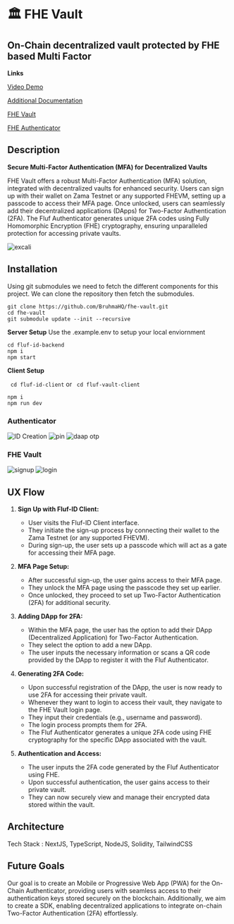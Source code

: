 # 🏛️ FHE Vault

## On-Chain decentralized vault protected by FHE based Multi Factor

**Links**

[Video Demo](https://fluf-id.vercel.app/id)

[Additional Documentation](https://fluf-id.gitbook.io/docs/solutions/2fa-onchain-auth)

[FHE Vault](https://fhe-vault-client.vercel.app/)

[FHE Authenticator](https://fluf-id.vercel.app/id)

## Description

**Secure Multi-Factor Authentication (MFA) for Decentralized Vaults**

FHE Vault offers a robust Multi-Factor Authentication (MFA) solution, integrated with decentralized vaults for enhanced security. Users can sign up with their wallet on Zama Testnet or any supported FHEVM, setting up a passcode to access their MFA page. Once unlocked, users can seamlessly add their decentralized applications (DApps) for Two-Factor Authentication (2FA). The Fluf Authenticator generates unique 2FA codes using Fully Homomorphic Encryption (FHE) cryptography, ensuring unparalleled protection for accessing private vaults.

![excali](/demo/excali.jpeg)

## Installation

Using git submodules we need to fetch the different components for this project. We can clone the repository then fetch the submodules.

```
git clone https://github.com/BruhmaHQ/fhe-vault.git
cd fhe-vault
git submodule update --init --recursive
```

**Server Setup**
Use the .example.env to setup your local enviornment

```
cd fluf-id-backend
npm i
npm start
```

**Client Setup**

` cd fluf-id-client` or ` cd fluf-vault-client`

```
npm i
npm run dev
```

### Authenticator

![ID Creation](/demo/id-create.png)
![pin](/demo/id-otp.png)
![daap otp](/demo/id-verify.png)

### FHE Vault

![signup](/demo/login.png)
![login](/demo/signup.png)

## UX Flow

1.  **Sign Up with Fluf-ID Client:**

    - User visits the Fluf-ID Client interface.
    - They initiate the sign-up process by connecting their wallet to the Zama Testnet (or any supported FHEVM).
    - During sign-up, the user sets up a passcode which will act as a gate for accessing their MFA page.

2.  **MFA Page Setup:**

    - After successful sign-up, the user gains access to their MFA page.
    - They unlock the MFA page using the passcode they set up earlier.
    - Once unlocked, they proceed to set up Two-Factor Authentication (2FA) for additional security.

3.  **Adding DApp for 2FA:**

    - Within the MFA page, the user has the option to add their DApp (Decentralized Application) for Two-Factor Authentication.
    - They select the option to add a new DApp.
    - The user inputs the necessary information or scans a QR code provided by the DApp to register it with the Fluf Authenticator.

4.  **Generating 2FA Code:**

    - Upon successful registration of the DApp, the user is now ready to use 2FA for accessing their private vault.
    - Whenever they want to login to access their vault, they navigate to the FHE Vault login page.
    - They input their credentials (e.g., username and password).
    - The login process prompts them for 2FA.
    - The Fluf Authenticator generates a unique 2FA code using FHE cryptography for the specific DApp associated with the vault.

5.  **Authentication and Access:**

    - The user inputs the 2FA code generated by the Fluf Authenticator using FHE.
    - Upon successful authentication, the user gains access to their private vault.
    - They can now securely view and manage their encrypted data stored within the vault.

## Architecture

Tech Stack : NextJS, TypeScript, NodeJS, Solidity, TailwindCSS

## Future Goals

Our goal is to create an Mobile or Progressive Web App (PWA) for the On-Chain Authenticator, providing users with seamless access to their authentication keys stored securely on the blockchain. Additionally, we aim to create a SDK, enabling decentralized applications to integrate on-chain Two-Factor Authentication (2FA) effortlessly.
